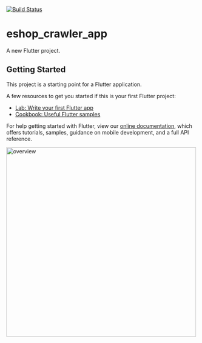 [![Build Status](https://travis-ci.org/AdrienEtienne/eshop_crawler_app.svg?branch=master)](https://travis-ci.org/AdrienEtienne/eshop_crawler_app)

# eshop_crawler_app

A new Flutter project.

## Getting Started

This project is a starting point for a Flutter application.

A few resources to get you started if this is your first Flutter project:

- [Lab: Write your first Flutter app](https://flutter.dev/docs/get-started/codelab)
- [Cookbook: Useful Flutter samples](https://flutter.dev/docs/cookbook)

For help getting started with Flutter, view our
[online documentation](https://flutter.dev/docs), which offers tutorials,
samples, guidance on mobile development, and a full API reference.


<img src="https://raw.githubusercontent.com/AdrienEtienne/eshop_crawler_app/master/images/iphone.gif" alt="overview" width="500"/>